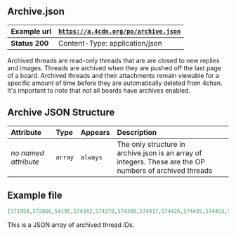 ## Archive.json ##
| **Example url** | [`https://a.4cdn.org/po/archive.json`](https://a.4cdn.org/po/archive.json) | 
|:----------------|:-------------------------------------|
| **Status 200**  | Content-Type: application/json |

Archived threads are read-only threads that are are closed to new replies and images. Threads are archived when they are pushed off the last page of a board. 
Archived threads and their attachments remain viewable for a specific amount of time before they are automatically deleted from 4chan.
It's important to note that not all boards have archives enabled. 


## Archive JSON Structure ##
| **Attribute** | **Type** | **Appears** | **Description** |
|:--------------|:--------------|:--------------|:--------------|
| _no named attribute_ | `array` | `always` | The only structure in archive.json is an array of integers. These are the OP numbers of archived threads|


## Example file ##

```json
[571958,572866,54195,574342,574378,574398,574417,574426,574435,574453,574486,574510,574586,574588]
```

This is a JSON array of archived thread IDs.
